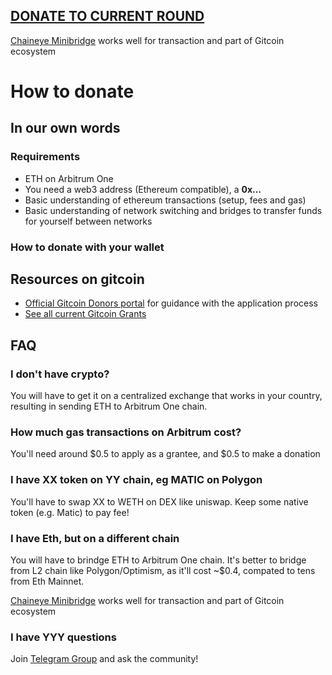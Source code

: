 ## [DONATE TO CURRENT ROUND](https://explorer.gitcoin.co/#/round/42161/0x911ae126be7d88155aa9254c91a49f4d85b83688)

[Chaineye Minibridge](https://minibridge.chaineye.tools/) works well for transaction and part of Gitcoin ecosystem

# How to donate

## In our own words

### Requirements
 - ETH on Arbitrum One
 - You need a web3 address (Ethereum compatible), a **0x...**
 - Basic understanding of ethereum transactions (setup, fees and gas)
 - Basic understanding of network switching and bridges to transfer funds
   for yourself between networks

### How to donate with your wallet

## Resources on gitcoin

 - [Official Gitcoin Donors portal](https://grants-portal.gitcoin.co/gitcoin-grants-donor-portal) for guidance with the application process
 - [See all current Gitcoin Grants](https://grants.gitcoin.co/)

## FAQ

### I don't have crypto?

You will have to get it on a centralized exchange that works in your country, resulting in sending ETH to Arbitrum One chain.

### How much gas transactions on Arbitrum cost?

You'll need around $0.5 to apply as a grantee, and $0.5 to make a donation

### I have XX token on YY chain, eg MATIC on Polygon

You'll have to swap XX to WETH on DEX like uniswap. Keep some native token (e.g. Matic) to pay fee!

### I have Eth, but on a different chain

You will have to brindge ETH to Arbitrum One chain. It's better to bridge from L2 chain like Polygon/Optimism, as it'll cost ~$0.4, compated to tens from Eth Mainnet.  

[Chaineye Minibridge](https://minibridge.chaineye.tools/) works well for transaction and part of Gitcoin ecosystem

### I have YYY questions

Join [Telegram Group](https://t.me/despaceqf) and ask the community!